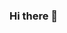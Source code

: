 ### Hi there 👋

<!--
**guiit/guiit** is a ✨ _special_ ✨ repository because its `README.md` (this file) appears on your GitHub profile.
Hi there! Welcome to my profile! I hope you enjoy it!

🔭 I’m currently working as a Back-end Developer (Node.js, Typescript)
🌱 I’m currently studying design patterns and TDD
⚡ Fun fact: I'm working on private projects, but eventually I'll publicate more public repositories with typescript and node.j, etc.

